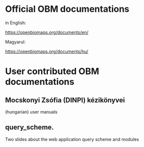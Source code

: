 # Official OBM documentations
in English:

https://openbiomaps.org/documents/en/

Magyarul:

https://openbiomaps.org/documents/hu/


# User contributed OBM documentations

## Mocskonyi Zsófia (DINPI) kézikönyvei
(hungarian) user manuals

## query_scheme.
Two slides about the web application query scheme and modules
